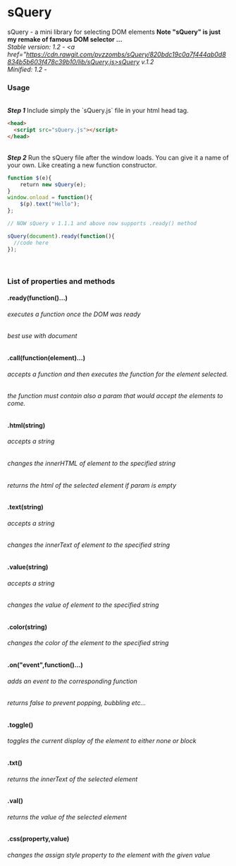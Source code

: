 # sQuery
sQuery - a mini library for selecting DOM elements
<b> Note "sQuery" is just my remake of famous DOM selector ... </b>
<br />
<i> Stable version: 1.2 - <a href="https://cdn.rawgit.com/pvzzombs/sQuery/820bdc19c0a7f444ab0d8834b5b603f478c39b10/lib/sQuery.js>sQuery v.1.2</a></i>
<br />
<i> Minified: 1.2 - <a href="https://cdn.rawgit.com/pvzzombs/sQuery/820bdc19c0a7f444ab0d8834b5b603f478c39b10/lib/squery.min.js"></a></i>
  <br />
### Usage
<br />
<b><i>Step 1</i></b> Include simply the `sQuery.js` file in your html head tag.

```html
<head>
  <script src="sQuery.js"></script>
</head>
```

<br />
<b><i>Step 2</i></b> Run the sQuery file after the window loads.
You can give it a name of your own. Like creating a new function constructor.

```javascript
function $(e){
    return new sQuery(e);
}
window.onload = function(){
    $(p).text("Hello");
};

// NOW sQuery v 1.1.1 and above now supports .ready() method

sQuery(document).ready(function(){
  //code here
});
```

<br />

### List of properties and methods

#### .ready(function()...)
###### executes a function once the DOM was ready
###### best use with document

#### .call(function(element)...)
###### accepts a function and then executes the function for the element selected.
###### the function must contain also a param that would accept the elements to come.

#### .html(string)
###### accepts a string
###### changes the innerHTML of element to the specified string
###### returns the html of the selected element if param is empty

#### .text(string)
###### accepts a string
###### changes the innerText of element to the specified string

#### .value(string)
###### accepts a string
###### changes the value of element to the specified string

#### .color(string)
###### changes the color of the element to the specified string

#### .on("event",function()...)
###### adds an event to the corresponding function
###### returns false to prevent popping, bubbling etc...

#### .toggle()
###### toggles the current display of the element to either none or block

#### .txt()
###### returns the innerText of the selected element

#### .val()
###### returns the value of the selected element

#### .css(property,value)
###### changes the assign style property to the element with the given value
